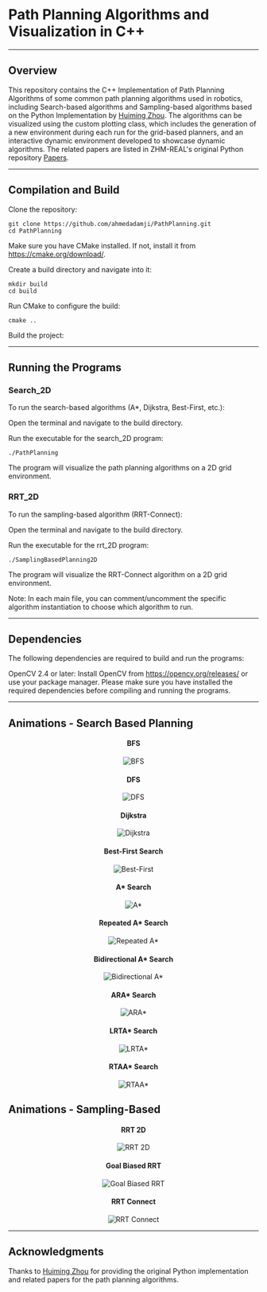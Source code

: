 ﻿# Path Planning Algorithms and Visualization in C++

---
## Overview
This repository contains the C++ Implementation of Path Planning Algorithms of some common path planning algorithms used in robotics, including Search-based algorithms and Sampling-based algorithms based on the Python Implementation by [Huiming Zhou](https://github.com/zhm-real).
The algorithms can be visualized using the custom plotting class, which includes the generation of a new environment during each run for the grid-based planners, and an interactive dynamic environment developed to showcase dynamic algorithms.
The related papers are listed in ZHM-REAL's original Python repository [Papers](https://github.com/zhm-real/PathPlanning#papers).


---
## Compilation and Build
Clone the repository:

```
git clone https://github.com/ahmedadamji/PathPlanning.git
cd PathPlanning
```

Make sure you have CMake installed. If not, install it from https://cmake.org/download/.

Create a build directory and navigate into it:

```
mkdir build
cd build
```
Run CMake to configure the build:

```
cmake ..
```
Build the project:


---
## Running the Programs
### Search_2D
To run the search-based algorithms (A*, Dijkstra, Best-First, etc.):

Open the terminal and navigate to the build directory.

Run the executable for the search_2D program:

```
./PathPlanning
```
The program will visualize the path planning algorithms on a 2D grid environment.

### RRT_2D
To run the sampling-based algorithm (RRT-Connect):

Open the terminal and navigate to the build directory.

Run the executable for the rrt_2D program:

```
./SamplingBasedPlanning2D
```
The program will visualize the RRT-Connect algorithm on a 2D grid environment.


Note: In each main file, you can comment/uncomment the specific algorithm instantiation to choose which algorithm to run.


---
## Dependencies
The following dependencies are required to build and run the programs:

OpenCV 2.4 or later: Install OpenCV from https://opencv.org/releases/ or use your package manager.
Please make sure you have installed the required dependencies before compiling and running the programs.



---

## Animations - Search Based Planning

<div align="center">

#### BFS
![BFS](https://github.com/ahmedadamji/PathPlanning/blob/main/Search_based_Planning/Search_2D/gifs/bfs.gif)

#### DFS
![DFS](https://github.com/ahmedadamji/PathPlanning/blob/main/Search_based_Planning/Search_2D/gifs/dfs.gif)

#### Dijkstra
![Dijkstra](https://github.com/ahmedadamji/PathPlanning/blob/main/Search_based_Planning/Search_2D/gifs/dijkstra.gif)

#### Best-First Search
![Best-First](https://github.com/ahmedadamji/PathPlanning/blob/main/Search_based_Planning/Search_2D/gifs/bestfirst.gif)

#### A* Search
![A*](https://github.com/ahmedadamji/PathPlanning/blob/main/Search_based_Planning/Search_2D/gifs/astar.gif)

#### Repeated A* Search
![Repeated A*](https://github.com/ahmedadamji/PathPlanning/blob/main/Search_based_Planning/Search_2D/gifs/repeated_astar.gif)

#### Bidirectional A* Search
![Bidirectional A*](https://github.com/ahmedadamji/PathPlanning/blob/main/Search_based_Planning/Search_2D/gifs/bidirectional_astar.gif)

#### ARA* Search
![ARA*](https://github.com/ahmedadamji/PathPlanning/blob/main/Search_based_Planning/Search_2D/gifs/arastar.gif)

#### LRTA* Search
![LRTA*](https://github.com/ahmedadamji/PathPlanning/blob/main/Search_based_Planning/Search_2D/gifs/lrtastar.gif)

#### RTAA* Search
![RTAA*](https://github.com/ahmedadamji/PathPlanning/blob/main/Search_based_Planning/Search_2D/gifs/rtaastar.gif)

</div>


## Animations - Sampling-Based

<div align="center">

#### RRT 2D
![RRT 2D](https://github.com/ahmedadamji/PathPlanning/blob/main/Sampling_based_Planning/rrt_2D/gifs/rrt.gif)

#### Goal Biased RRT
![Goal Biased RRT](https://github.com/ahmedadamji/PathPlanning/blob/main/Sampling_based_Planning/rrt_2D/gifs/goal_biased_rrt.gif)

#### RRT Connect
![RRT Connect](https://github.com/ahmedadamji/PathPlanning/blob/main/Sampling_based_Planning/rrt_2D/gifs/rrt_connect.gif)

</div>



---
## Acknowledgments
Thanks to [Huiming Zhou](https://github.com/zhm-real) for providing the original Python implementation and related papers for the path planning algorithms.
